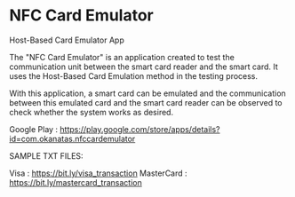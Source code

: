 # NFC Card Emulator
Host-Based Card Emulator App


The "NFC Card Emulator" is an application created to test the communication unit between the smart card reader
and the smart card. It uses the Host-Based Card Emulation method in the testing process.

With this application, a smart card can be emulated and the communication between this emulated card and the smart card
reader can be observed to check whether the system works as desired.

Google Play : https://play.google.com/store/apps/details?id=com.okanatas.nfccardemulator


SAMPLE TXT FILES:

Visa        : https://bit.ly/visa_transaction
MasterCard  : https://bit.ly/mastercard_transaction
